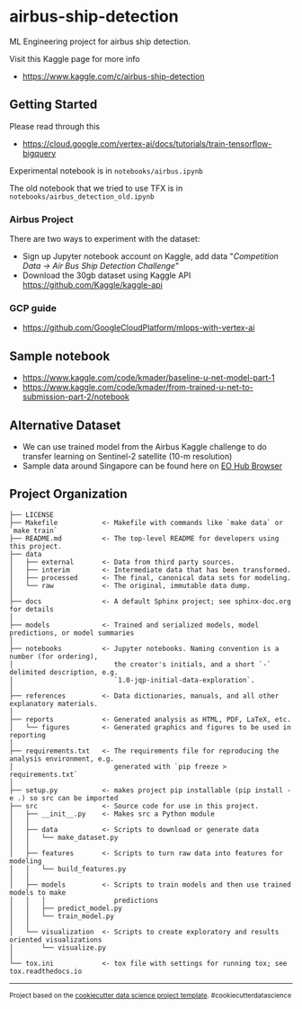 airbus-ship-detection
==============================

ML Engineering project for airbus ship detection.

Visit this Kaggle page for more info
* https://www.kaggle.com/c/airbus-ship-detection

## Getting Started

Please read through this

* https://cloud.google.com/vertex-ai/docs/tutorials/train-tensorflow-bigquery

Experimental notebook is in `notebooks/airbus.ipynb`

The old notebook that we tried to use TFX is in `notebooks/airbus_detection_old.ipynb`

### Airbus Project

There are two ways to experiment with the dataset:

* Sign up Jupyter notebook account on Kaggle, add data "_Competition Data -> Air Bus Ship Detection Challenge_"
* Download the 30gb dataset using Kaggle API https://github.com/Kaggle/kaggle-api

### GCP guide

* https://github.com/GoogleCloudPlatform/mlops-with-vertex-ai

## Sample notebook

* https://www.kaggle.com/code/kmader/baseline-u-net-model-part-1
* https://www.kaggle.com/code/kmader/from-trained-u-net-to-submission-part-2/notebook

## Alternative Dataset

* We can use trained model from the Airbus Kaggle challenge to do transfer learning on Sentinel-2 satellite (10-m resolution)
* Sample data around Singapore can be found here on [EO Hub Browser](https://apps.sentinel-hub.com/eo-browser/?zoom=13&lat=1.24101&lng=103.82303&themeId=DEFAULT-THEME&visualizationUrl=https%3A%2F%2Fservices.sentinel-hub.com%2Fogc%2Fwms%2F42924c6c-257a-4d04-9b8e-36387513a99c&datasetId=S2L1C&fromTime=2020-05-25T00%3A00%3A00.000Z&toTime=2020-05-25T23%3A59%3A59.999Z&layerId=1_TRUE_COLOR) 

Project Organization
------------

    ├── LICENSE
    ├── Makefile           <- Makefile with commands like `make data` or `make train`
    ├── README.md          <- The top-level README for developers using this project.
    ├── data
    │   ├── external       <- Data from third party sources.
    │   ├── interim        <- Intermediate data that has been transformed.
    │   ├── processed      <- The final, canonical data sets for modeling.
    │   └── raw            <- The original, immutable data dump.
    │
    ├── docs               <- A default Sphinx project; see sphinx-doc.org for details
    │
    ├── models             <- Trained and serialized models, model predictions, or model summaries
    │
    ├── notebooks          <- Jupyter notebooks. Naming convention is a number (for ordering),
    │                         the creator's initials, and a short `-` delimited description, e.g.
    │                         `1.0-jqp-initial-data-exploration`.
    │
    ├── references         <- Data dictionaries, manuals, and all other explanatory materials.
    │
    ├── reports            <- Generated analysis as HTML, PDF, LaTeX, etc.
    │   └── figures        <- Generated graphics and figures to be used in reporting
    │
    ├── requirements.txt   <- The requirements file for reproducing the analysis environment, e.g.
    │                         generated with `pip freeze > requirements.txt`
    │
    ├── setup.py           <- makes project pip installable (pip install -e .) so src can be imported
    ├── src                <- Source code for use in this project.
    │   ├── __init__.py    <- Makes src a Python module
    │   │
    │   ├── data           <- Scripts to download or generate data
    │   │   └── make_dataset.py
    │   │
    │   ├── features       <- Scripts to turn raw data into features for modeling
    │   │   └── build_features.py
    │   │
    │   ├── models         <- Scripts to train models and then use trained models to make
    │   │   │                 predictions
    │   │   ├── predict_model.py
    │   │   └── train_model.py
    │   │
    │   └── visualization  <- Scripts to create exploratory and results oriented visualizations
    │       └── visualize.py
    │
    └── tox.ini            <- tox file with settings for running tox; see tox.readthedocs.io


--------

<p><small>Project based on the <a target="_blank" href="https://drivendata.github.io/cookiecutter-data-science/">cookiecutter data science project template</a>. #cookiecutterdatascience</small></p>
